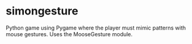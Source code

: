 simongesture
============

Python game using Pygame where the player must mimic patterns with mouse gestures. Uses the MooseGesture module.
